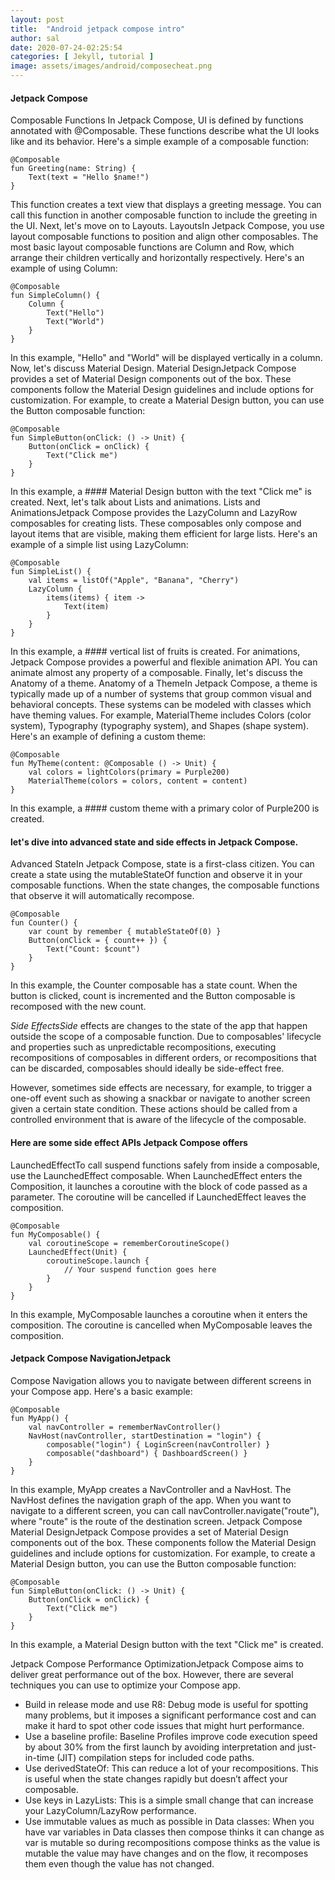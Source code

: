 ```yaml
---
layout: post
title:  "Android jetpack compose intro"
author: sal
date: 2020-07-24-02:25:54
categories: [ Jekyll, tutorial ]
image: assets/images/android/composecheat.png
---
```

#### Jetpack Compose
Composable Functions In Jetpack Compose, UI is defined by functions annotated with @Composable. These functions describe what the UI looks like and its behavior. Here's a simple example of a composable function:

```
@Composable
fun Greeting(name: String) {
    Text(text = "Hello $name!")
}
```

This function creates a text view that displays a greeting message. You can call this function in another composable function to include the greeting in the UI.
Next, let's move on to Layouts.
LayoutsIn Jetpack Compose, you use layout composable functions to position and align other composables. The most basic layout composable functions are Column and Row, which arrange their children vertically and horizontally respectively.
Here's an example of using Column:

```
@Composable
fun SimpleColumn() {
    Column {
        Text("Hello")
        Text("World")
    }
}
```

In this example, "Hello" and "World" will be displayed vertically in a column.
Now, let's discuss Material Design.
Material DesignJetpack Compose provides a set of Material Design components out of the box. These components follow the Material Design guidelines and include options for customization.
For example, to create a Material Design button, you can use the Button composable function:

```
@Composable
fun SimpleButton(onClick: () -> Unit) {
    Button(onClick = onClick) {
        Text("Click me")
    }
}
```

In this example, a  #### Material Design button with the text "Click me" is created.
Next, let's talk about Lists and animations.
Lists and AnimationsJetpack Compose provides the LazyColumn and LazyRow composables for creating lists. These composables only compose and layout items that are visible, making them efficient for large lists.
Here's an example of a simple list using LazyColumn:

```
@Composable
fun SimpleList() {
    val items = listOf("Apple", "Banana", "Cherry")
    LazyColumn {
        items(items) { item ->
            Text(item)
        }
    }
}
```

In this example, a  #### vertical list of fruits is created.
For animations, Jetpack Compose provides a powerful and flexible animation API. You can animate almost any property of a composable.
Finally, let's discuss the Anatomy of a theme.
Anatomy of a ThemeIn Jetpack Compose, a theme is typically made up of a number of systems that group common visual and behavioral concepts. These systems can be modeled with classes which have theming values. For example, MaterialTheme includes Colors (color system), Typography (typography system), and Shapes (shape system).
Here's an example of defining a custom theme:

```
@Composable
fun MyTheme(content: @Composable () -> Unit) {
    val colors = lightColors(primary = Purple200)
    MaterialTheme(colors = colors, content = content)
}
```

In this example, a  #### custom theme with a primary color of Purple200 is created.

#### let's dive into advanced state and side effects in Jetpack Compose.

Advanced StateIn Jetpack Compose, state is a first-class citizen. You can create a state using the mutableStateOf function and observe it in your composable functions. When the state changes, the composable functions that observe it will automatically recompose.
```
@Composable
fun Counter() {
    var count by remember { mutableStateOf(0) }
    Button(onClick = { count++ }) {
        Text("Count: $count")
    }
}
```

In this example, the Counter composable has a state count. When the button is clicked, count is incremented and the Button composable is recomposed with the new count.

*Side EffectsSide* effects are changes to the state of the app that happen outside the scope of a composable function. Due to composables' lifecycle and properties such as unpredictable recompositions, executing recompositions of composables in different orders, or recompositions that can be discarded, composables should ideally be side-effect free.

However, sometimes side effects are necessary, for example, to trigger a one-off event such as showing a snackbar or navigate to another screen given a certain state condition. These actions should be called from a controlled environment that is aware of the lifecycle of the composable.

#### Here are some side effect APIs Jetpack Compose offers
LaunchedEffectTo call suspend functions safely from inside a composable, use the LaunchedEffect composable. When LaunchedEffect enters the Composition, it launches a coroutine with the block of code passed as a parameter. The coroutine will be cancelled if LaunchedEffect leaves the composition.

```
@Composable
fun MyComposable() {
    val coroutineScope = rememberCoroutineScope()
    LaunchedEffect(Unit) {
        coroutineScope.launch {
            // Your suspend function goes here
        }
    }
}
```
In this example, MyComposable launches a coroutine when it enters the composition. The coroutine is cancelled when MyComposable leaves the composition.

#### Jetpack Compose NavigationJetpack 
Compose Navigation allows you to navigate between different screens in your Compose app. Here's a basic example:
```
@Composable
fun MyApp() {
    val navController = rememberNavController()
    NavHost(navController, startDestination = "login") {
        composable("login") { LoginScreen(navController) }
        composable("dashboard") { DashboardScreen() }
    }
}
```
In this example, MyApp creates a NavController and a NavHost. The NavHost defines the navigation graph of the app. When you want to navigate to a different screen, you can call navController.navigate("route"), where "route" is the route of the destination screen.
Jetpack Compose Material DesignJetpack Compose provides a set of Material Design components out of the box. These components follow the Material Design guidelines and include options for customization.
For example, to create a Material Design button, you can use the Button composable function:

```
@Composable
fun SimpleButton(onClick: () -> Unit) {
    Button(onClick = onClick) {
        Text("Click me")
    }
}
```
In this example, a Material Design button with the text "Click me" is created.

Jetpack Compose Performance OptimizationJetpack Compose aims to deliver great performance out of the box. However, there are several techniques you can use to optimize your Compose app.

- Build in release mode and use R8: Debug mode is useful for spotting many problems, but it imposes a significant performance cost and can make it hard to spot other code issues that might hurt performance.
- Use a baseline profile: Baseline Profiles improve code execution speed by about 30% from the first launch by avoiding interpretation and just-in-time (JIT) compilation steps for included code paths.
- Use derivedStateOf: This can reduce a lot of your recompositions. This is useful when the state changes rapidly but doesn’t affect your composable.
- Use keys in LazyLists: This is a simple small change that can increase your LazyColumn/LazyRow performance.
- Use immutable values as much as possible in Data classes: When you have var variables in Data classes then compose thinks it can change as var is mutable so during recompositions compose thinks as the value is mutable the value may have changes and on the flow, it recomposes them even though the value has not changed.

